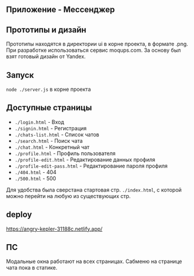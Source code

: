 ## Приложение - Мессенджер
## Прототипы и дизайн

Прототипы находятся в директории ui в корне проекта, в формате .png. При разработке использоваться сервис moqups.com. За основу был взят готовый дизайн от Yandex.

## Запуск

`node ./server.js` в корне проекта

## Доступные страницы

- `./login.html` - Вход
- `./signin.html` - Регистрация
- `./chats-list.html` - Список чатов
- `./search.html` - Поиск чата
- `./chat.html` - Конкретный чат
- `./profile.html` - Профиль пользователя
- `./profile-edit.html` - Редактирование данных профиля
- `./profile-edit-pass.html` - Редактирование пароля профиля
- `./404.html` - 404
- `./500.html` - 500

Для удобства была сверстана стартовая стр. `./index.html`, с которой можно перейти на любую из существующих стр.

## deploy
https://angry-kepler-31188c.netlify.app/

## ПС

Модальные окна работают на всех страницах. Сабменю на странице чата пока в статике.
